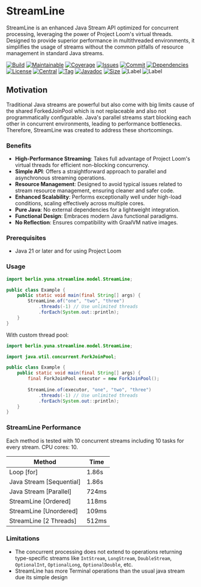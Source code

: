 # StreamLine

StreamLine is an enhanced Java Stream API optimized for concurrent processing, leveraging the power of Project Loom's
virtual threads. Designed to provide superior performance in multithreaded environments, it simplifies the usage of
streams without the common pitfalls of resource management in standard Java streams.

[![Build][build_shield]][build_link]
[![Maintainable][maintainable_shield]][maintainable_link]
[![Coverage][coverage_shield]][coverage_link]
[![Issues][issues_shield]][issues_link]
[![Commit][commit_shield]][commit_link]
[![Dependencies][dependency_shield]][dependency_link]
[![License][license_shield]][license_link]
[![Central][central_shield]][central_link]
[![Tag][tag_shield]][tag_link]
[![Javadoc][javadoc_shield]][javadoc_link]
[![Size][size_shield]][size_shield]
![Label][label_shield]
![Label][java_version]

## Motivation

Traditional Java streams are powerful but also come with big limits cause of the shared ForkedJoinPool which is not
replaceable and also not programmatically configurable.
Java's parallel streams start blocking each other in concurrent environments, leading to performance bottlenecks.
Therefore, StreamLine was created to address these shortcomings.

### Benefits

- **High-Performance Streaming**: Takes full advantage of Project Loom's virtual threads for efficient non-blocking
  concurrency.
- **Simple API**: Offers a straightforward approach to parallel and asynchronous streaming operations.
- **Resource Management**: Designed to avoid typical issues related to stream resource management, ensuring cleaner and
  safer code.
- **Enhanced Scalability**: Performs exceptionally well under high-load conditions, scaling effectively across multiple
  cores.
- **Pure Java**: No external dependencies for a lightweight integration.
- **Functional Design**: Embraces modern Java functional paradigms.
- **No Reflection**: Ensures compatibility with GraalVM native images.

### Prerequisites

* Java 21 or later and for using Project Loom

### Usage

```java
import berlin.yuna.streamline.model.StreamLine;

public class Example {
    public static void main(final String[] args) {
        StreamLine.of("one", "two", "three")
            .threads(-1) // Use unlimited threads
            .forEach(System.out::println);
    }
}
```

With custom thread pool:

```java
import berlin.yuna.streamline.model.StreamLine;

import java.util.concurrent.ForkJoinPool;

public class Example {
    public static void main(final String[] args) {
        final ForkJoinPool executor = new ForkJoinPool();
        
        StreamLine.of(executor, "one", "two", "three")
            .threads(-1) // Use unlimited threads
            .forEach(System.out::println);
    }
}
```

### StreamLine Performance

Each method is tested with 10 concurrent streams including 10 tasks for every stream.
CPU cores: 10.

| Method                    | Time  |
|---------------------------|-------|
| Loop \[for]               | 1.86s |
| Java Stream \[Sequential] | 1.86s |
| Java Stream \[Parallel]   | 724ms |
| StreamLine \[Ordered]     | 118ms |
| StreamLine \[Unordered]   | 109ms |
| StreamLine \[2 Threads]   | 512ms |

### Limitations

* The concurrent processing does not extend to operations returning type-specific streams
  like `IntStream`, `LongStream`, `DoubleStream`, `OptionalInt`, `OptionalLong`, `OptionalDouble`, etc.
* StreamLine has more Terminal operations than the usual java stream due its simple design

[build_shield]: https://github.com/YunaBraska/streamline/workflows/MVN_RELEASE/badge.svg

[build_link]: https://github.com/YunaBraska/streamline/actions?query=workflow%3AMVN_RELEASE

[maintainable_shield]: https://img.shields.io/codeclimate/maintainability/YunaBraska/streamline?style=flat-square

[maintainable_link]: https://codeclimate.com/github/YunaBraska/streamline/maintainability

[coverage_shield]: https://img.shields.io/codeclimate/coverage/YunaBraska/streamline?style=flat-square

[coverage_link]: https://codeclimate.com/github/YunaBraska/streamline/test_coverage

[issues_shield]: https://img.shields.io/github/issues/YunaBraska/streamline?style=flat-square

[issues_link]: https://github.com/YunaBraska/streamline/commits/main

[commit_shield]: https://img.shields.io/github/last-commit/YunaBraska/streamline?style=flat-square

[commit_link]: https://github.com/YunaBraska/streamline/issues

[license_shield]: https://img.shields.io/github/license/YunaBraska/streamline?style=flat-square

[license_link]: https://github.com/YunaBraska/streamline/blob/main/LICENSE

[dependency_shield]: https://img.shields.io/librariesio/github/YunaBraska/streamline?style=flat-square

[dependency_link]: https://libraries.io/github/YunaBraska/streamline

[central_shield]: https://img.shields.io/maven-central/v/berlin.yuna/streamline?style=flat-square

[central_link]:https://search.maven.org/artifact/berlin.yuna/streamline

[tag_shield]: https://img.shields.io/github/v/tag/YunaBraska/streamline?style=flat-square

[tag_link]: https://github.com/YunaBraska/streamline/releases

[javadoc_shield]: https://javadoc.io/badge2/berlin.yuna/streamline/javadoc.svg?style=flat-square

[javadoc_link]: https://javadoc.io/doc/berlin.yuna/streamline

[size_shield]: https://img.shields.io/github/repo-size/YunaBraska/streamline?style=flat-square

[label_shield]: https://img.shields.io/badge/Yuna-QueenInside-blueviolet?style=flat-square

[gitter_shield]: https://img.shields.io/gitter/room/YunaBraska/streamline?style=flat-square

[gitter_link]: https://gitter.im/streamline/Lobby

[java_version]: https://img.shields.io/badge/java-21-blueviolet?style=flat-square

